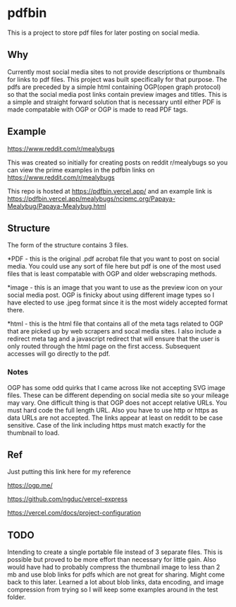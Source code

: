 # pdfbin
This is a project to store pdf files for later posting on social media.

## Why
Currently most social media sites to not provide descriptions or thumbnails for links to pdf files. This project was built specifically for that purpose. The pdfs are preceded by a simple html containing OGP(open graph protocol) so that the social media post links contain preview images and titles. This is a simple and straight forward solution that is necessary until either PDF is made compatable with OGP or OGP is made to read PDF tags.

## Example
https://www.reddit.com/r/mealybugs

This was created so initially for creating posts on reddit r/mealybugs so you can view the prime examples in the pdfbin links on https://www.reddit.com/r/mealybugs

This repo is hosted at https://pdfbin.vercel.app/ and an example link is https://pdfbin.vercel.app/mealybugs/ncipmc.org/Papaya-Mealybug/Papaya-Mealybug.html

## Structure
The form of the structure contains 3 files.

*PDF - this is the original .pdf acrobat file that you want to post on social media. You could use any sort of file here but pdf is one of the most used files that is least compatable with OGP and older webscraping methods.

*image - this is an image that you want to use as the preview icon on your social media post. OGP is finicky about using different image types so I have elected to use .jpeg format since it is the most widely accepted format there.

*html - this is the html file that contains all of the meta tags related to OGP that are picked up by web scrapers and socal media sites. I also include a redirect meta tag and a javascript redirect that will ensure that the user is only routed through the html page on the first access. Subsequent accesses will go directly to the pdf.

### Notes
OGP has some odd quirks that I came across like not accepting SVG image files. These can be different depending on social media site so your mileage may vary. One difficult thing is that OGP does not accept relative URLs. You must hard code the full length URL. Also you have to use http or https as data URLs are not accepted. The links appear at least on reddit to be case sensitive. Case of the link including https must match exactly for the thumbnail to load.



## Ref
Just putting this link here for my reference

https://ogp.me/

https://github.com/ngduc/vercel-express

https://vercel.com/docs/project-configuration

## TODO
Intending to create a single portable file instead of 3 separate files. This is possible but proved to be more effort than necessary for little gain. Also would have had to probably compress the thumbnail image to less than 2 mb and use blob links for pdfs which are not great for sharing. Might come back to this later. Learned a lot about blob links, data encoding, and image compression from trying so I will keep some examples around in the test folder.